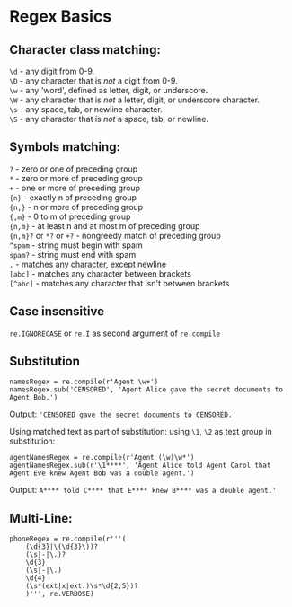 # Regex Basics

## Character class matching:
`\d` - any digit from 0-9.  
`\D` - any character that is *not* a digit from 0-9.  
`\w` - any 'word', defined as letter, digit, or underscore.  
`\W` - any character that is *not* a letter, digit, or underscore character.  
`\s` - any space, tab, or newline character.  
`\S` - any character that is *not* a space, tab, or newline.  

## Symbols matching:
`?` - zero or one of preceding group  
`*` - zero or more of preceding group  
`+` - one or more of preceding group  
`{n}` - exactly n of preceding group  
`{n,}` - n or more of preceding group  
`{,m}` - 0 to m of preceding group  
`{n,m}` - at least n and at most m of preceding group  
`{n,m}?` or `*?` or `+?` - nongreedy match of preceding group  
`^spam` - string must begin with spam  
`spam?` - string must end with spam  
`.` - matches any character, except newline  
`[abc]` - matches any character between brackets  
`[^abc]` - matches any character that isn't between brackets  

## Case insensitive
`re.IGNORECASE` or `re.I` as second argument of `re.compile`

## Substitution
```
namesRegex = re.compile(r'Agent \w+')
namesRegex.sub('CENSORED', 'Agent Alice gave the secret documents to Agent Bob.')
```

Output: `'CENSORED gave the secret documents to CENSORED.'`

Using matched text as part of substitution: using `\1`, `\2` as text group in substitution:
```
agentNamesRegex = re.compile(r'Agent (\w)\w*')
agentNamesRegex.sub(r'\1****', 'Agent Alice told Agent Carol that Agent Eve knew Agent Bob was a double agent.')
```
Output: `A**** told C**** that E**** knew B**** was a double agent.'`

## Multi-Line:
```
phoneRegex = re.compile(r'''(
    (\d{3}|\(\d{3}\))?
    (\s|-|\.)?
    \d{3}
    (\s|-|\.)
    \d{4}
    (\s*(ext|x|ext.)\s*\d{2,5})?  
    )''', re.VERBOSE)
```